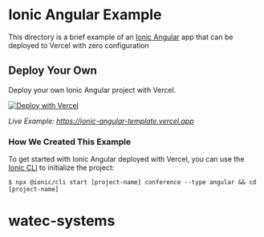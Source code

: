 # Ionic Angular Example

This directory is a brief example of an [Ionic Angular](https://ionicframework.com/docs/angular/overview) app that can be deployed to Vercel with zero configuration

## Deploy Your Own

Deploy your own Ionic Angular project with Vercel.

[![Deploy with Vercel](https://vercel.com/button)](https://vercel.com/new/clone?repository-url=https://github.com/vercel/vercel/tree/main/examples/ionic-angular&template=ionic-angular)

_Live Example: https://ionic-angular-template.vercel.app_

### How We Created This Example

To get started with Ionic Angular deployed with Vercel, you can use the [Ionic CLI](https://ionicframework.com/docs/cli) to initialize the project:

```shell
$ npx @ionic/cli start [project-name] conference --type angular && cd [project-name]
```
# watec-systems

